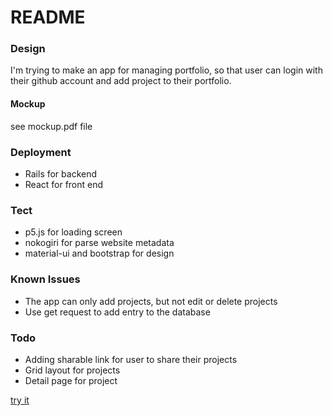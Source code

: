 # README

### Design

I'm trying to make an app for managing portfolio, so that user can login with their github account and add project to their portfolio.

#### Mockup
see mockup.pdf file

### Deployment

- Rails for backend
- React for front end

### Tect

- p5.js for loading screen
- nokogiri for parse website metadata
- material-ui and bootstrap for design

### Known Issues

- The app can only add projects, but not edit or delete projects
- Use get request to add entry to the database

### Todo

- Adding sharable link for user to share their projects
- Grid layout for projects
- Detail page for project

[try it](https://damp-plateau-12975.herokuapp.com/)
